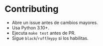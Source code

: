 # Contributing

- Abre un issue antes de cambios mayores.
- Usa Python 3.10+.
- Ejecuta `make test` antes de PR.
- Sigue `black`/`ruff`/`mypy` si los habilitas.
